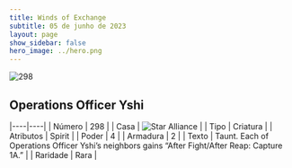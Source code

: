 ```yaml
---
title: Winds of Exchange
subtitle: 05 de junho de 2023
layout: page
show_sidebar: false
hero_image: ../hero.png
---
```


![298](https://mastervault-storage-prod.s3.amazonaws.com/media/card_front/en/600_298_d25435f0a5fb_en.png)


## Operations Officer Yshi

|----|----|
| Número | 298 |
| Casa | ![Star Alliance](https://archonarcana.com/images/thumb/7/7d/Star_Alliance.png/22px-Star_Alliance.png "Aliança Estelar") |
| Tipo | Criatura |
| Atributos | Spirit |
| Poder | 4 |
| Armadura | 2 |
| Texto | Taunt.  Each of Operations Officer Yshi’s neighbors gains “After Fight/After Reap: Capture 1A.” |
| Raridade | Rara |
